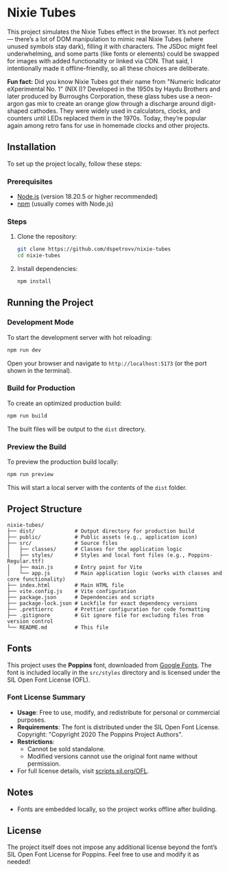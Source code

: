 # Nixie Tubes

This project simulates the Nixie Tubes effect in the browser. It’s not perfect — there’s a lot of DOM manipulation to mimic real Nixie Tubes (where unused symbols stay dark), filling it with characters. The JSDoc might feel underwhelming, and some parts (like fonts or elements) could be swapped for images with added functionality or linked via CDN. That said, I intentionally made it offline-friendly, so all these choices are deliberate.

**Fun fact:** Did you know Nixie Tubes got their name from "Numeric Indicator eXperimental No. 1" (NIX I)? Developed in the 1950s by Haydu Brothers and later produced by Burroughs Corporation, these glass tubes use a neon-argon gas mix to create an orange glow through a discharge around digit-shaped cathodes. They were widely used in calculators, clocks, and counters until LEDs replaced them in the 1970s. Today, they’re popular again among retro fans for use in homemade clocks and other projects.

## Installation

To set up the project locally, follow these steps:

### Prerequisites

- [Node.js](https://nodejs.org/) (version 18.20.5 or higher recommended)
- [npm](https://www.npmjs.com/) (usually comes with Node.js)

### Steps

1. Clone the repository:

   ```bash
   git clone https://github.com/dspetrovv/nixie-tubes
   cd nixie-tubes
   ```

2. Install dependencies:
   ```bash
   npm install
   ```

## Running the Project

### Development Mode

To start the development server with hot reloading:

```bash
npm run dev
```

Open your browser and navigate to `http://localhost:5173` (or the port shown in the terminal).

### Build for Production

To create an optimized production build:

```bash
npm run build
```

The built files will be output to the `dist` directory.

### Preview the Build

To preview the production build locally:

```bash
npm run preview
```

This will start a local server with the contents of the `dist` folder.

## Project Structure

```
nixie-tubes/
├── dist/             # Output directory for production build
├── public/           # Public assets (e.g., application icon)
├── src/              # Source files
│   ├── classes/      # Classes for the application logic
│   ├── styles/       # Styles and local font files (e.g., Poppins-Regular.ttf)
│   ├── main.js       # Entry point for Vite
│   └── app.js        # Main application logic (works with classes and core functionality)
├── index.html        # Main HTML file
├── vite.config.js    # Vite configuration
├── package.json      # Dependencies and scripts
├── package-lock.json # Lockfile for exact dependency versions
├── .prettierrc       # Prettier configuration for code formatting
├── .gitignore        # Git ignore file for excluding files from version control
└── README.md         # This file
```

## Fonts

This project uses the **Poppins** font, downloaded from [Google Fonts](https://fonts.google.com/). The font is included locally in the `src/styles` directory and is licensed under the SIL Open Font License (OFL).

### Font License Summary

- **Usage**: Free to use, modify, and redistribute for personal or commercial purposes.
- **Requirements**: The font is distributed under the SIL Open Font License. Copyright: "Copyright 2020 The Poppins Project Authors".
- **Restrictions**:
  - Cannot be sold standalone.
  - Modified versions cannot use the original font name without permission.
- For full license details, visit [scripts.sil.org/OFL](https://scripts.sil.org/OFL).

## Notes

- Fonts are embedded locally, so the project works offline after building.

## License

The project itself does not impose any additional license beyond the font’s SIL Open Font License for Poppins. Feel free to use and modify it as needed!
